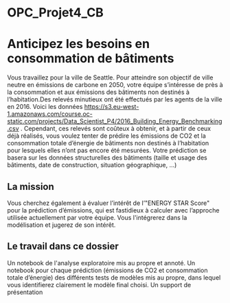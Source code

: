 # OPC_Projet4_CB
# Anticipez les besoins en consommation de bâtiments
Vous travaillez pour la ville de Seattle. Pour atteindre son objectif de ville neutre en émissions de carbone en 2050, votre équipe s’intéresse de près à la consommation et aux émissions des bâtiments non destinés à l’habitation.Des relevés minutieux ont été effectués par les agents de la ville en 2016. Voici les données https://s3.eu-west-1.amazonaws.com/course.oc-static.com/projects/Data_Scientist_P4/2016_Building_Energy_Benchmarking.csv . Cependant, ces relevés sont coûteux à obtenir, et à partir de ceux déjà réalisés, vous voulez tenter de prédire les émissions de CO2 et la consommation totale d’énergie de bâtiments non destinés à l’habitation pour lesquels elles n’ont pas encore été mesurées.
Votre prédiction se basera sur les données structurelles des bâtiments (taille et usage des bâtiments, date de construction, situation géographique, ...)

## La mission
Vous cherchez également à évaluer l’intérêt de l’"ENERGY STAR Score" pour la prédiction d’émissions, qui est fastidieux à calculer avec l’approche utilisée actuellement par votre équipe. Vous l'intégrerez dans la modélisation et jugerez de son intérêt.

## Le travail dans ce dossier
Un notebook de l'analyse exploratoire mis au propre et annoté.
Un notebook pour chaque prédiction (émissions de CO2 et consommation totale d’énergie) des différents tests de modèles mis au propre, dans lequel vous identifierez clairement le modèle final choisi.
Un support de présentation 
